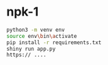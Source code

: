 # npk-1

```bash
python3 -m venv env
source env\bin\activate
pip install -r requirements.txt
shiny run app.py
https:// ....
```
